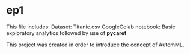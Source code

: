 # ep1
This file includes:
Dataset: Titanic.csv
GoogleColab notebook: Basic exploratory analytics followed by use of **pycaret**

This project was created in order to introduce the concept of AutomML.
